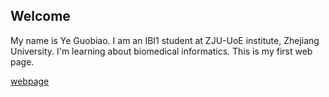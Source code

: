 ## Welcome 
My name is Ye Guobiao. 
I am an IBI1 student at ZJU-UoE institute, Zhejiang University. I'm learning about biomedical informatics. This is my first web page.

[webpage](https://c.zju.edu.cn/)  
